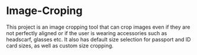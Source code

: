 # Image-Croping
This project is an image cropping tool that can crop images even if they are not perfectly aligned or if the user is wearing accessories such as headscarf, glasses etc. It also has default size selection for passport and ID card sizes, as well as custom size cropping.
